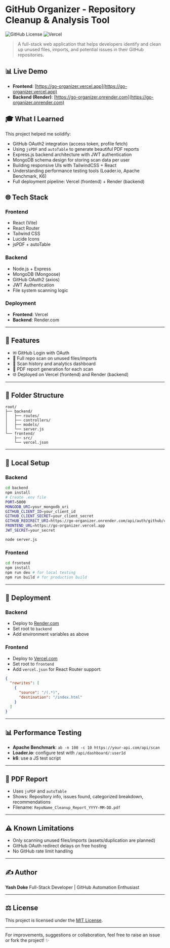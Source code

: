 # GitHub Organizer - Repository Cleanup & Analysis Tool

![GitHub License](https://img.shields.io/badge/license-MIT-blue.svg)
![Vercel](https://vercel.com/button)

> A full-stack web application that helps developers identify and clean up unused files, imports, and potential issues in their GitHub repositories.

## 📊 Live Demo

* **Frontend**: [https://go-organizer.vercel.app](https://go-organizer.vercel.app)
* **Backend (Render)**: [https://go-organizer.onrender.com](https://go-organizer.onrender.com)

## 🎓 What I Learned

This project helped me solidify:

* GitHub OAuth2 integration (access token, profile fetch)
* Using `jsPDF` and `autoTable` to generate beautiful PDF reports
* Express.js backend architecture with JWT authentication
* MongoDB schema design for storing scan data per user
* Building responsive UIs with TailwindCSS + React
* Understanding performance testing tools (Loader.io, Apache Benchmark, K6)
* Full deployment pipeline: Vercel (frontend) + Render (backend)

## 🌐 Tech Stack

### Frontend

* React (Vite)
* React Router
* Tailwind CSS
* Lucide Icons
* jsPDF + autoTable

### Backend

* Node.js + Express
* MongoDB (Mongoose)
* GitHub OAuth2 (axios)
* JWT Authentication
* File system scanning logic

### Deployment

* **Frontend**: Vercel
* **Backend**: Render.com

---

## 🤝 Features

* ✉ GitHub Login with OAuth
* 🔎 Full repo scan on unused files/imports
* 🔧 Scan history and analytics dashboard
* 📄 PDF report generation for each scan
* 🌐 Deployed on Vercel (frontend) and Render (backend)

---

## 📂 Folder Structure

```
root/
├── backend/
│   ├── routes/
│   ├── controllers/
│   ├── models/
│   └── server.js
└── frontend/
    ├── src/
    └── vercel.json
```

---

## 🔢 Local Setup

### Backend

```bash
cd backend
npm install
# Create .env file
PORT=5000
MONGODB_URI=your_mongodb_uri
GITHUB_CLIENT_ID=your_client_id
GITHUB_CLIENT_SECRET=your_client_secret
GITHUB_REDIRECT_URI=https://go-organizer.onrender.com/api/auth/github/callback
FRONTEND_URL=https://go-organizer.vercel.app
JWT_SECRET=your_secret

node server.js
```

### Frontend

```bash
cd frontend
npm install
npm run dev # for local testing
npm run build # for production build
```

---

## 🔄 Deployment

### Backend

* Deploy to [Render.com](https://render.com)
* Set root to `backend`
* Add environment variables as above

### Frontend

* Deploy to [Vercel.com](https://vercel.com)
* Set root to `frontend`
* Add `vercel.json` for React Router support:

```json
{
  "rewrites": [
    {
      "source": "/(.*)",
      "destination": "/index.html"
    }
  ]
}
```

---

## 📊 Performance Testing

* **Apache Benchmark**: `ab -n 100 -c 10 https://your-api.com/api/scan`
* **Loader.io**: configure test with `/api/dashboard/:userId`
* **k6**: use a JS test script

---

## 📃 PDF Report

* Uses `jsPDF` and `autoTable`
* Shows: Repository info, issues found, categorized breakdown, recommendations
* Filename: `RepoName_Cleanup_Report_YYYY-MM-DD.pdf`

---

## ⚠ Known Limitations

* Only scanning unused files/imports (assets/duplication are planned)
* GitHub OAuth redirect delays on free hosting
* No GitHub rate limit handling

---

## ✍️ Author

**Yash Doke**
Full-Stack Developer | GitHub Automation Enthusiast

---

## ⚖️ License

This project is licensed under the [MIT License](LICENSE).

---

For improvements, suggestions or collaboration, feel free to raise an issue or fork the project! ✨
